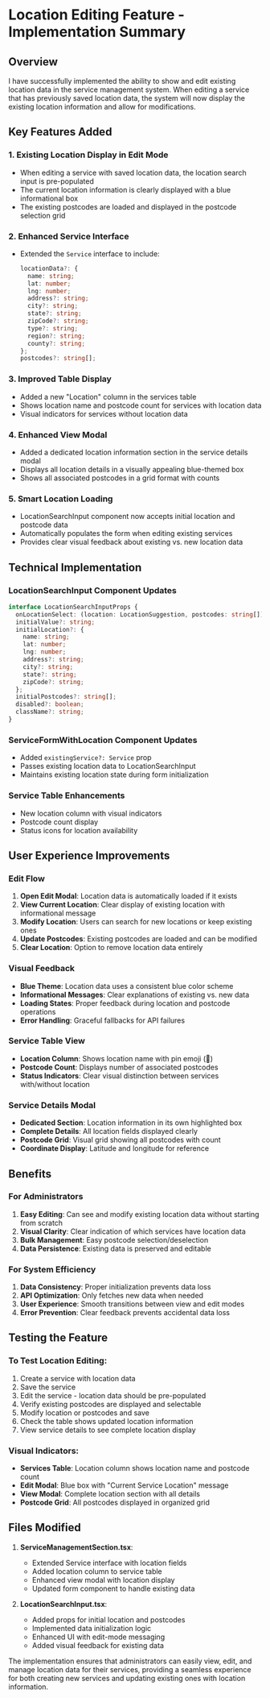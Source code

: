 # Location Editing Feature - Implementation Summary

## Overview

I have successfully implemented the ability to show and edit existing location data in the service management system. When editing a service that has previously saved location data, the system will now display the existing location information and allow for modifications.

## Key Features Added

### 1. **Existing Location Display in Edit Mode**
- When editing a service with saved location data, the location search input is pre-populated
- The current location information is clearly displayed with a blue informational box
- The existing postcodes are loaded and displayed in the postcode selection grid

### 2. **Enhanced Service Interface**
- Extended the `Service` interface to include:
  ```typescript
  locationData?: {
    name: string;
    lat: number;
    lng: number;
    address?: string;
    city?: string;
    state?: string;
    zipCode?: string;
    type?: string;
    region?: string;
    county?: string;
  };
  postcodes?: string[];
  ```

### 3. **Improved Table Display**
- Added a new "Location" column in the services table
- Shows location name and postcode count for services with location data
- Visual indicators for services without location data

### 4. **Enhanced View Modal**
- Added a dedicated location information section in the service details modal
- Displays all location details in a visually appealing blue-themed box
- Shows all associated postcodes in a grid format with counts

### 5. **Smart Location Loading**
- LocationSearchInput component now accepts initial location and postcode data
- Automatically populates the form when editing existing services
- Provides clear visual feedback about existing vs. new location data

## Technical Implementation

### LocationSearchInput Component Updates
```typescript
interface LocationSearchInputProps {
  onLocationSelect: (location: LocationSuggestion, postcodes: string[]) => void;
  initialValue?: string;
  initialLocation?: {
    name: string;
    lat: number;
    lng: number;
    address?: string;
    city?: string;
    state?: string;
    zipCode?: string;
  };
  initialPostcodes?: string[];
  disabled?: boolean;
  className?: string;
}
```

### ServiceFormWithLocation Component Updates
- Added `existingService?: Service` prop
- Passes existing location data to LocationSearchInput
- Maintains existing location state during form initialization

### Service Table Enhancements
- New location column with visual indicators
- Postcode count display
- Status icons for location availability

## User Experience Improvements

### Edit Flow
1. **Open Edit Modal**: Location data is automatically loaded if it exists
2. **View Current Location**: Clear display of existing location with informational message
3. **Modify Location**: Users can search for new locations or keep existing ones
4. **Update Postcodes**: Existing postcodes are loaded and can be modified
5. **Clear Location**: Option to remove location data entirely

### Visual Feedback
- **Blue Theme**: Location data uses a consistent blue color scheme
- **Informational Messages**: Clear explanations of existing vs. new data
- **Loading States**: Proper feedback during location and postcode operations
- **Error Handling**: Graceful fallbacks for API failures

### Service Table View
- **Location Column**: Shows location name with pin emoji (📍)
- **Postcode Count**: Displays number of associated postcodes
- **Status Indicators**: Clear visual distinction between services with/without location

### Service Details Modal
- **Dedicated Section**: Location information in its own highlighted box
- **Complete Details**: All location fields displayed clearly
- **Postcode Grid**: Visual grid showing all postcodes with count
- **Coordinate Display**: Latitude and longitude for reference

## Benefits

### For Administrators
1. **Easy Editing**: Can see and modify existing location data without starting from scratch
2. **Visual Clarity**: Clear indication of which services have location data
3. **Bulk Management**: Easy postcode selection/deselection
4. **Data Persistence**: Existing data is preserved and editable

### For System Efficiency
1. **Data Consistency**: Proper initialization prevents data loss
2. **API Optimization**: Only fetches new data when needed
3. **User Experience**: Smooth transitions between view and edit modes
4. **Error Prevention**: Clear feedback prevents accidental data loss

## Testing the Feature

### To Test Location Editing:
1. Create a service with location data
2. Save the service
3. Edit the service - location data should be pre-populated
4. Verify existing postcodes are displayed and selectable
5. Modify location or postcodes and save
6. Check the table shows updated location information
7. View service details to see complete location display

### Visual Indicators:
- **Services Table**: Location column shows location name and postcode count
- **Edit Modal**: Blue box with "Current Service Location" message
- **View Modal**: Complete location section with all details
- **Postcode Grid**: All postcodes displayed in organized grid

## Files Modified

1. **ServiceManagementSection.tsx**:
   - Extended Service interface with location fields
   - Added location column to service table
   - Enhanced view modal with location display
   - Updated form component to handle existing data

2. **LocationSearchInput.tsx**:
   - Added props for initial location and postcodes
   - Implemented data initialization logic
   - Enhanced UI with edit-mode messaging
   - Added visual feedback for existing data

The implementation ensures that administrators can easily view, edit, and manage location data for their services, providing a seamless experience for both creating new services and updating existing ones with location information.